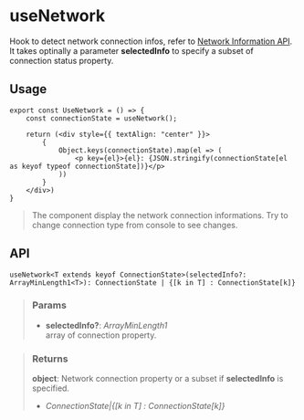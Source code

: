 # useNetwork
Hook to detect network connection infos, refer to [Network Information API](https://developer.mozilla.org/en-US/docs/Web/API/NetworkInformation). It takes optinally a parameter __selectedInfo__ to specify a subset of connection status property.

## Usage

```tsx
export const UseNetwork = () => {
	const connectionState = useNetwork();

	return (<div style={{ textAlign: "center" }}>
		{
			Object.keys(connectionState).map(el => (
				<p key={el}>{el}: {JSON.stringify(connectionState[el as keyof typeof connectionState])}</p>
			))
		}
	</div>)
}
```

> The component display the network connection informations. Try to change connection type from console to see changes.


## API

```tsx
useNetwork<T extends keyof ConnectionState>(selectedInfo?: ArrayMinLength1<T>): ConnectionState | {[k in T] : ConnectionState[k]} 
```

> ### Params
>
> - __selectedInfo?__: _ArrayMinLength1<T>_  
array of connection property.
>

> ### Returns
>
> __object__: Network connection property or a subset if __selectedInfo__ is specified.
> - _ConnectionState|{[k in T] : ConnectionState[k]}_  
>